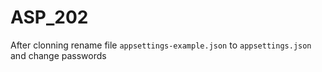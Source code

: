# ASP_202
After clonning rename file ```appsettings-example.json``` to 
```appsettings.json``` and change passwords